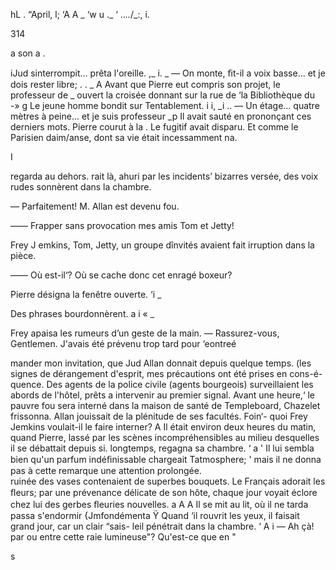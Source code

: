  
   

 

 hL  . “April, l;  ‘A 
A _ ‘w u ._ ‘ .._.._/_:, i.

314

   

a son    a .

iJud sinterrompit... prêta l'oreille. ,_ i. _
— On monte, ﬁt-il a voix basse... et je dois rester libre; . . _ A 
Avant que Pierre eut compris son projet, le professeur de  _
ouvert la croisée donnant sur la rue de ‘la Bibliothèque du  -» g 
Le jeune homme bondit sur Tentablement. i i, _i   ..
— Un étage... quatre mètres à peine... et je suis professeur   _p
Il avait sauté en prononçant ces derniers mots. Pierre courut à la 
. Le fugitif avait disparu. Et comme le Parisien daim/anse,
dont sa vie était incessamment na.

 
 

  
 

I

   

regarda au dehors.
rait là, ahuri par les incidents’ bizarres
versée, des voix rudes sonnèrent dans la chambre.

— Parfaitement! M. Allan est devenu fou.

—— Frapper sans provocation mes amis Tom et Jetty!

Frey J emkins, Tom, Jetty, un groupe dînvités avaient fait irruption dans
la pièce.

—— Où est-il‘? Où se cache donc cet enragé boxeur?

Pierre désigna la fenêtre ouverte. ‘i _

Des phrases bourdonnèrent. a i « _

Frey apaisa les rumeurs d’un geste de la main.
— Rassurez-vous, Gentlemen. J'avais été prévenu trop tard pour ‘eontreé

mander mon invitation, que Jud Allan donnait depuis quelque temps. (les
signes de dérangement d'esprit, mes précautions ont été prises en cons-é-
quence. Des agents de la police civile (agents bourgeois) surveillaient les
abords de l'hôtel, prêts a intervenir au premier signal. Avant une heure,‘
le pauvre fou sera interné dans la maison de santé de Templeboard,
Chazelet frissonna. Allan jouissait de la plénitude de ses facultés. Foin‘-
quoi Frey Jemkins voulait-il le faire interner? A
Il était environ deux heures du matin, quand Pierre, lassé par les scènes
incompréhensibles au milieu desquelles il se débattait depuis si. longtemps,
regagna sa chambre. ‘ a '
Il lui sembla bien qu'un parfum indéﬁnissable chargeait Tatmosphere;
' mais il ne donna pas à cette remarque une attention prolongée.    
ruinée des vases contenaient de superbes bouquets. Le Français adorait les 
ﬂeurs; par une prévenance délicate de son hôte, chaque jour voyait éclore 
chez lui des gerbes ﬂeuries nouvelles. a A  A
Il se mit au lit, où il ne tarda passa s'endormir {Jmfondémenta Ÿ
Quand ‘il rouvrit les yeux, il faisait grand jour, car un clair  “sais-
leil pénétrait dans la chambre. ‘ A i
— Ah çà! par ou entre cette raie lumineuse"? Qu'est-ce que en  "

s

  
  
 
 

 

   
 

